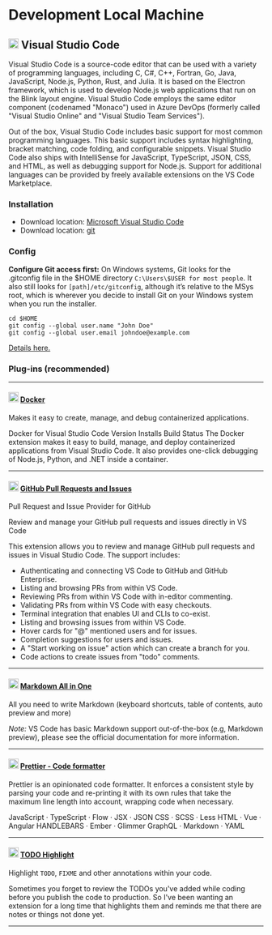 # Development Local Machine

## <img src="https://code.visualstudio.com/assets/images/code-stable.png" width="20"/> Visual Studio Code
Visual Studio Code is a source-code editor that can be used with a variety of programming languages, including C, C#, C++, Fortran, Go, Java, JavaScript, Node.js, Python, Rust, and Julia. It is based on the Electron framework, which is used to develop Node.js web applications that run on the Blink layout engine. Visual Studio Code employs the same editor component (codenamed "Monaco") used in Azure DevOps (formerly called "Visual Studio Online" and "Visual Studio Team Services").

Out of the box, Visual Studio Code includes basic support for most common programming languages. This basic support includes syntax highlighting, bracket matching, code folding, and configurable snippets. Visual Studio Code also ships with IntelliSense for JavaScript, TypeScript, JSON, CSS, and HTML, as well as debugging support for Node.js. Support for additional languages can be provided by freely available extensions on the VS Code Marketplace.
### Installation
- Download location: [Microsoft Visual Studio Code](https://code.visualstudio.com/Download)
- Download location: [git](https://git-scm.com/download/win)

### Config
**Configure Git access first:**
On Windows systems, Git looks for the .gitconfig file in the $HOME directory `C:\Users\$USER for most people`. It also still looks for `[path]/etc/gitconfig`, although it’s relative to the MSys root, which is wherever you decide to install Git on your Windows system when you run the installer.
```
cd $HOME
git config --global user.name "John Doe"
git config --global user.email johndoe@example.com
```

[Details here.](https://git-scm.com/book/en/v2/Getting-Started-First-Time-Git-Setup)

### Plug-ins (recommended)

---
#### <img src="https://ms-azuretools.gallerycdn.vsassets.io/extensions/ms-azuretools/vscode-docker/1.28.0/1699886233608/Microsoft.VisualStudio.Services.Icons.Default" width="20"/> [**Docker**](https://marketplace.visualstudio.com/items?itemName=ms-azuretools.vscode-docker)

Makes it easy to create, manage, and debug containerized applications.

Docker for Visual Studio Code Version Installs Build Status
The Docker extension makes it easy to build, manage, and deploy containerized applications from Visual Studio Code. It also provides one-click debugging of Node.js, Python, and .NET inside a container.

---
#### <img src="https://github.gallerycdn.vsassets.io/extensions/github/vscode-pull-request-github/0.79.2023122012/1703074879007/Microsoft.VisualStudio.Services.Icons.Default" width="20"/> [**GitHub Pull Requests and Issues**](https://marketplace.visualstudio.com/items?itemName=GitHub.vscode-pull-request-github)

Pull Request and Issue Provider for GitHub

Review and manage your GitHub pull requests and issues directly in VS Code

This extension allows you to review and manage GitHub pull requests and issues in Visual Studio Code. The support includes:

- Authenticating and connecting VS Code to GitHub and GitHub Enterprise.
- Listing and browsing PRs from within VS Code.
- Reviewing PRs from within VS Code with in-editor commenting.
- Validating PRs from within VS Code with easy checkouts.
- Terminal integration that enables UI and CLIs to co-exist.
- Listing and browsing issues from within VS Code.
- Hover cards for "@" mentioned users and for issues.
- Completion suggestions for users and issues.
- A "Start working on issue" action which can create a branch for you.
- Code actions to create issues from "todo" comments.

---
#### <img src="https://yzhang.gallerycdn.vsassets.io/extensions/yzhang/markdown-all-in-one/3.5.1/1679819344347/Microsoft.VisualStudio.Services.Icons.Default" width="20"/> [**Markdown All in One**](https://marketplace.visualstudio.com/items?itemName=yzhang.markdown-all-in-one)
All you need to write Markdown (keyboard shortcuts, table of contents, auto preview and more)

*Note:* VS Code has basic Markdown support out-of-the-box (e.g, Markdown preview), please see the official documentation for more information.

---
#### <img src="https://esbenp.gallerycdn.vsassets.io/extensions/esbenp/prettier-vscode/10.1.0/1690819498575/Microsoft.VisualStudio.Services.Icons.Default" width="20"/> [**Prettier - Code formatter**](https://marketplace.visualstudio.com/items?itemName=esbenp.prettier-vscode)
Prettier is an opinionated code formatter. It enforces a consistent style by parsing your code and re-printing it with its own rules that take the maximum line length into account, wrapping code when necessary.

JavaScript · TypeScript · Flow · JSX · JSON
CSS · SCSS · Less
HTML · Vue · Angular HANDLEBARS · Ember · Glimmer
GraphQL · Markdown · YAML

---
#### <img src="https://wayou.gallerycdn.vsassets.io/extensions/wayou/vscode-todo-highlight/1.0.5/1635478170130/Microsoft.VisualStudio.Services.Icons.Default" width="20"/> [**TODO Highlight**](https://marketplace.visualstudio.com/items?itemName=wayou.vscode-todo-highlight)
Highlight `TODO`, `FIXME` and other annotations within your code.

Sometimes you forget to review the TODOs you've added while coding before you publish the code to production. So I've been wanting an extension for a long time that highlights them and reminds me that there are notes or things not done yet.

---
